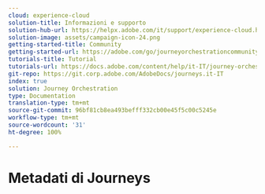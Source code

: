 ```yaml
---
cloud: experience-cloud
solution-title: Informazioni e supporto
solution-hub-url: https://helpx.adobe.com/it/support/experience-cloud.html
solution-image: assets/campaign-icon-24.png
getting-started-title: Community
getting-started-url: https://adobe.com/go/journeyorchestrationcommunity
tutorials-title: Tutorial
tutorials-url: https://docs.adobe.com/content/help/it-IT/journey-orchestration-learn/tutorials/understanding-journey-orchestration.html
git-repo: https://git.corp.adobe.com/AdobeDocs/journeys.it-IT
index: true
solution: Journey Orchestration
type: Documentation
translation-type: tm+mt
source-git-commit: 96bf81cb8ea493befff332cb00e45f5c00c5245e
workflow-type: tm+mt
source-wordcount: '31'
ht-degree: 100%

---
```



# Metadati di Journeys
